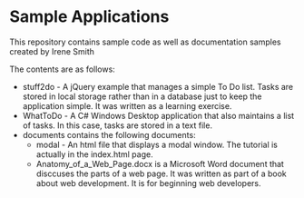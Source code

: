 # Sample Applications

This repository contains sample code as well as documentation samples
created by Irene Smith

The contents are as follows:

- stuff2do - A jQuery example that manages a simple To Do list. Tasks
  are stored in local storage rather than in a database just to keep the
  application simple. It was written as a learning exercise.
- WhatToDo - A C# Windows Desktop application that also maintains a list
  of tasks. In this case, tasks are stored in a text file.
- documents contains the following documents:
  - modal - An html file that displays a modal window. The tutorial is
    actually in the index.html page.
  - Anatomy_of_a_Web_Page.docx is a Microsoft Word document that disccuses
    the parts of a web page. It was written as part of a book about web
    development. It is for beginning web developers.
